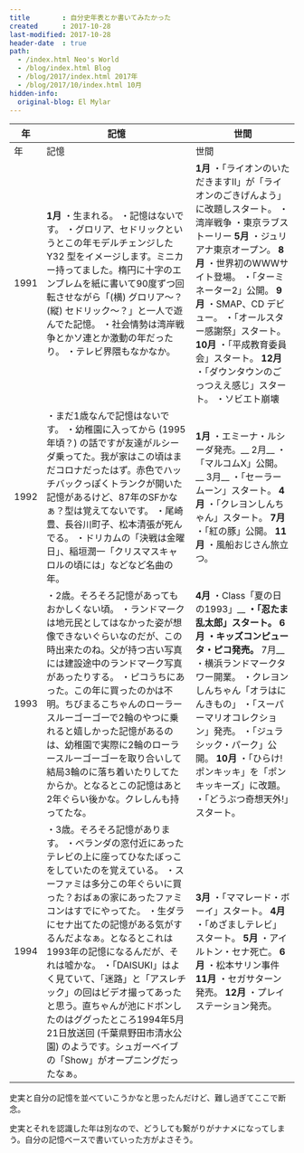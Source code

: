```yaml
---
title        : 自分史年表とか書いてみたかった 
created      : 2017-10-28
last-modified: 2017-10-28
header-date  : true
path:
  - /index.html Neo's World
  - /blog/index.html Blog
  - /blog/2017/index.html 2017年
  - /blog/2017/10/index.html 10月
hidden-info:
  original-blog: El Mylar
---
```


| 年    | 記憶                                                                                                                                                                                                                                                                                               | 世間                                                                                                                                                                                                                              |
|------|--------------------------------------------------------------------------------------------------------------------------------------------------------------------------------------------------------------------------------------------------------------------------------------------------|---------------------------------------------------------------------------------------------------------------------------------------------------------------------------------------------------------------------------------|
| 年    | 記憶                                                                                                                                                                                                                                                                                               | 世間                                                                                                                                                                                                                              |
| 1991 | __1月__ ・生まれる。 ・記憶はないです。  ・グロリア、セドリックというとこの年モデルチェンジした Y32 型をイメージします。ミニカー持ってました。楕円に十字のエンブレムを紙に書いて90度ずつ回転させながら「(横) グロリア～？ (縦) セドリック～？」と一人で遊んでた記憶。 ・社会情勢は湾岸戦争とかソ連とか激動の年だったり。 ・テレビ界隈もなかなか。                                                                                                            | __1月__ ・「ライオンのいただきますⅡ」が「ライオンのごきげんよう」に改題しスタート。 ・湾岸戦争 ・東京ラブストーリー __5月__ ・ジュリアナ東京オープン。 __8月__ ・世界初のWWWサイト登場。 ・「ターミネーター2」公開。 __9月__ ・SMAP、CD デビュー。 ・「オールスター感謝祭」スタート。 __10月__ ・「平成教育委員会」スタート。 __12月__ ・「ダウンタウンのごっつええ感じ」スタート。 ・ソビエト崩壊 |
| 1992 | ・まだ1歳なんで記憶はないです。  ・幼稚園に入ってから (1995年頃？) の話ですが友達がルシーダ乗ってた。我が家はこの頃はまだコロナだったはず。赤色でハッチバックっぽくトランクが開いた記憶があるけど、87年のSFかなぁ？型は覚えてないです。 ・尾崎豊、長谷川町子、松本清張が死んでる。 ・ドリカムの「決戦は金曜日」、稲垣潤一「クリスマスキャロルの頃には」などなど名曲の年。                                                                                                    | __1月__ ・エミーナ・ルシーダ発売。__ 2月__ ・「マルコムX」公開。__ 3月__ ・「セーラームーン」スタート。 __4月__ ・「クレヨンしんちゃん」スタート。 __7月__ ・「紅の豚」公開。 __11月__ ・風船おじさん旅立つ。                                                                                                    |
| 1993 | ・2歳。そろそろ記憶があってもおかしくない頃。  ・ランドマークは地元民としてはなかった姿が想像できないぐらいなのだが、この時出来たのね。父が持つ古い写真には建設途中のランドマーク写真があったりする。 ・ピコうちにあった。この年に買ったのかは不明。ちびまるこちゃんのローラースルーゴーゴーで2輪のやつに乗れると嬉しかった記憶があるのは、幼稚園で実際に2輪のローラースルーゴーゴーを取り合いして結局3輪のに落ち着いたりしてたからか。となるとこの記憶はあと2年ぐらい後かな。クレしんも持ってたな。                                           | __4月__ ・Class「夏の日の1993」__ __・「忍たま乱太郎」スタート。 __6月__ ・キッズコンピュータ・ピコ発売。__ 7月__ ・横浜ランドマークタワー開業。 ・クレヨンしんちゃん「オラはにんきもの」 ・「スーパーマリオコレクション」発売。 ・「ジュラシック・パーク」公開。 __10月__ ・「ひらけ!ポンキッキ」を「ポンキッキーズ」に改題。 ・「どうぶつ奇想天外!」スタート。                        |
| 1994 | ・3歳。そろそろ記憶があります。  ・ベランダの窓付近にあったテレビの上に座ってひなたぼっこをしていたのを覚えている。 ・スーファミは多分この年ぐらいに買った？おばぁの家にあったファミコンはすでにやってた。 ・生ダラにセナ出てたの記憶がある気がするんだよなぁ。となるとこれは1993年の記憶になるんだが、それは嘘かな。 ・「DAISUKI」はよく見ていて、「迷路」と「アスレチック」の回はビデオ撮ってあったと思う。直ちゃんが池にドボンしたのはググったところ1994年5月21日放送回 (千葉県野田市清水公園) のようです。シュガーベイブの「Show」がオープニングだったなぁ。 | __3月__ ・「ママレード・ボーイ」スタート。 __4月__ ・「めざましテレビ」スタート。 __5月__ ・アイルトン・セナ死亡。 __6月__ ・松本サリン事件 __11月__ ・セガサターン発売。 __12月__ ・プレイステーション発売。                                                                                                    |

史実と自分の記憶を並べていこうかなと思ったんだけど、難し過ぎてここで断念。

史実とそれを認識した年は別なので、どうしても繋がりがナナメになってしまう。自分の記憶ベースで書いていった方がよさそう。
